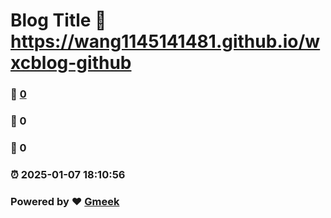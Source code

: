 # Blog Title :link: https://wang1145141481.github.io/wxcblog-github 
### :page_facing_up: [0](https://wang1145141481.github.io/wxcblog/tag.html) 
### :speech_balloon: 0 
### :hibiscus: 0 
### :alarm_clock: 2025-01-07 18:10:56 
### Powered by :heart: [Gmeek](https://github.com/Meekdai/Gmeek)
